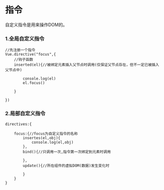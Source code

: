 # 指令
自定义指令是用来操作DOM的。

### 1.全局自定义指令

    //先注册一个指令
    Vue.directive("focus",{
        //钩子函数
        inserted(el){//被绑定元素插入父节点时调用(仅保证父节点存在，但不一定已被插入父节点中)
        
            console.log(el)
            el.focus()
            
        }
        
    })

### 2.局部自定义指令

    directives:{
    
        focus:{//focus为自定义指令的名称
            insertes(el,obj){
                console.log(el,obj)
            },
            bind(){//只调用一次,指令第一次绑定到元素时调用
                
            },
            update(){//所在组件的虚拟DOM(数据)发生变化时
                
            }
        }
    }